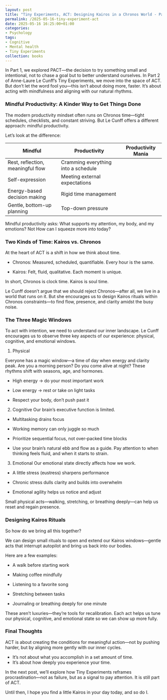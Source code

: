 ```yaml
---
layout: post
title: "Tiny Experiments, ACT: Designing Kairos in a Chronos World - Part 2"
permalink: /2025-05-16-tiny-experiment-act
date: 2025-05-16 16:25:00+01:00
categories:
- Psychology
tags:
- Cognitive
- Mental health
- Tiny Experiments
collection: books
---
```


In Part 1, we explored PACT—the decision to try something small and intentional, not to chase a goal but to better understand ourselves. In Part 2 of Anne-Laure Le Cunff’s Tiny Experiments, we move into the space of ACT. But don’t let the word fool you—this isn’t about doing more, faster. It’s about acting with mindfulness and aligning with our natural rhythms.

### Mindful Productivity: A Kinder Way to Get Things Done
The modern productivity mindset often runs on Chronos time—tight schedules, checklists, and constant striving. But Le Cunff offers a different approach: mindful productivity.

Let’s look at the difference:

| Mindful | Productivity | 	Productivity Mania | 
| --------| -------------| --------------------| 
| Rest, reflection, meaningful flow	|  Cramming everything into a schedule |
| Self-expression | 	Meeting external expectations | 
| Energy-based decision making | 	Rigid time management | 
| Gentle, bottom-up planning | 	Top-down pressure | 

Mindful productivity asks: What supports my attention, my body, and my emotions? Not How can I squeeze more into today?

### Two Kinds of Time: Kairos vs. Chronos
At the heart of ACT is a shift in how we think about time.

- Chronos: Measured, scheduled, quantifiable. Every hour is the same.

- Kairos: Felt, fluid, qualitative. Each moment is unique.

In short, Chronos is clock time. Kairos is soul time.

Le Cunff doesn’t argue that we should reject Chronos—after all, we live in a world that runs on it. But she encourages us to design Kairos rituals within Chronos constraints—to find flow, presence, and clarity amidst the busy noise.

### The Three Magic Windows
To act with intention, we need to understand our inner landscape. Le Cunff encourages us to observe three key aspects of our experience: physical, cognitive, and emotional windows.

1. Physical

Everyone has a magic window—a time of day when energy and clarity peak. Are you a morning person? Do you come alive at night?
These rhythms shift with seasons, age, and hormones.

- High energy → do your most important work

- Low energy → rest or take on light tasks

- Respect your body, don’t push past it

2. Cognitive
Our brain’s executive function is limited.

- Multitasking drains focus

- Working memory can only juggle so much

- Prioritize sequential focus, not over-packed time blocks

- Use your brain’s natural ebb and flow as a guide. Pay attention to when thinking feels fluid, and when it starts to strain.

3. Emotional
Our emotional state directly affects how we work.

- A little stress (eustress) sharpens performance

- Chronic stress dulls clarity and builds into overwhelm

- Emotional agility helps us notice and adjust

Small physical acts—walking, stretching, or breathing deeply—can help us reset and regain presence.

### Designing Kairos Rituals
So how do we bring all this together?

We can design small rituals to open and extend our Kairos windows—gentle acts that interrupt autopilot and bring us back into our bodies.

Here are a few examples:

- A walk before starting work

- Making coffee mindfully

- Listening to a favorite song

- Stretching between tasks

- Journaling or breathing deeply for one minute

These aren’t luxuries—they’re tools for recalibration. Each act helps us tune our physical, cognitive, and emotional state so we can show up more fully.

### Final Thoughts
ACT is about creating the conditions for meaningful action—not by pushing harder, but by aligning more gently with our inner cycles.

- It’s not about what you accomplish in a set amount of time.
- It’s about how deeply you experience your time.

In the next post, we’ll explore how Tiny Experiments reframes procrastination—not as failure, but as a signal to pay attention. It is still part of ACT.

Until then, I hope you find a little Kairos in your day today, and so do I.